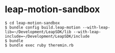 leap-motion-sandbox
===================

```
$ cd leap-motion-sandbox
$ bundle config build.leap-motion --with-leap-lib=~/Development/LeapSDK/lib --with-leap-include=~/Development/LeapSDK/include
$ bundle
$ bundle exec ruby theremin.rb
```

